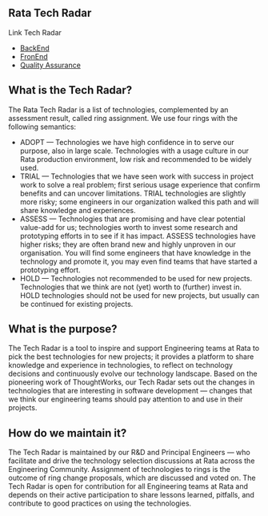 ## Rata Tech Radar 

Link Tech Radar

- [BackEnd](https://radar.thoughtworks.com/?sheetId=https%3A%2F%2Fraw.githubusercontent.com%2Frataid%2Frata-tech-radar%2Fmaster%2Fbe%2Fdata.json)
- [ FronEnd](https://radar.thoughtworks.com/?sheetId=https%3A%2F%2Fraw.githubusercontent.com%2Frataid%2Frata-tech-radar%2Fmaster%2Ffe%2Fdata.json)
- [Quality Assurance](https://radar.thoughtworks.com/?sheetId=https%3A%2F%2Fraw.githubusercontent.com%2Frataid%2Frata-tech-radar%2Fmaster%2Fqa%2Fdata.json)

## What is the Tech Radar?

The Rata Tech Radar is a list of technologies, complemented by an assessment result, called ring assignment. We use four rings with the following semantics:

- ADOPT — Technologies we have high confidence in to serve our purpose, also in large scale. Technologies with a usage culture in our Rata production environment, low risk and recommended to be widely used.
- TRIAL — Technologies that we have seen work with success in project work to solve a real problem; first serious usage experience that confirm benefits and can uncover limitations. TRIAL technologies are slightly more risky; some engineers in our organization walked this path and will share knowledge and experiences.
- ASSESS — Technologies that are promising and have clear potential value-add for us; technologies worth to invest some research and prototyping efforts in to see if it has impact. ASSESS technologies have higher risks; they are often brand new and highly unproven in our organisation. You will find some engineers that have knowledge in the technology and promote it, you may even find teams that have started a prototyping effort.
- HOLD — Technologies not recommended to be used for new projects. Technologies that we think are not (yet) worth to (further) invest in. HOLD technologies should not be used for new projects, but usually can be continued for existing projects.

## What is the purpose?

The Tech Radar is a tool to inspire and support Engineering teams at Rata to pick the best technologies for new projects; it provides a platform to share knowledge and experience in technologies, to reflect on technology decisions and continuously evolve our technology landscape. Based on the pioneering work of ThoughtWorks, our Tech Radar sets out the changes in technologies that are interesting in software development — changes that we think our engineering teams should pay attention to and use in their projects.

## How do we maintain it?

The Tech Radar is maintained by our R&D and Principal Engineers — who facilitate and drive the technology selection discussions at Rata across the Engineering Community. Assignment of technologies to rings is the outcome of ring change proposals, which are discussed and voted on. The Tech Radar is open for contribution for all Engineering teams at Rata and depends on their active participation to share lessons learned, pitfalls, and contribute to good practices on using the technologies.
